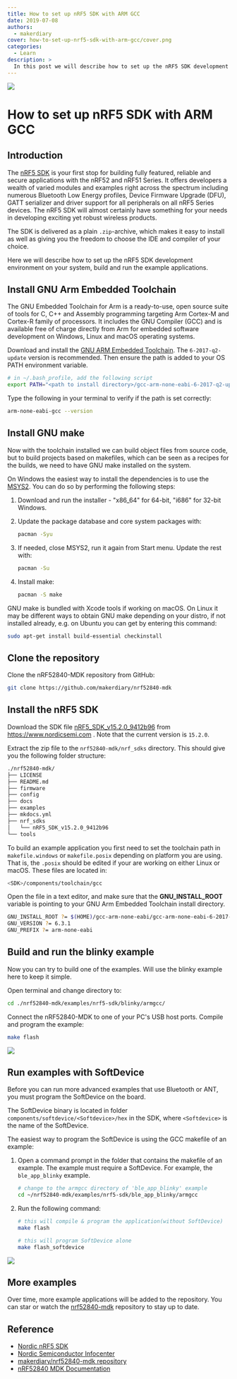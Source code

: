 ```yaml
---
title: How to set up nRF5 SDK with ARM GCC
date: 2019-07-08
authors:
  - makerdiary
cover: how-to-set-up-nrf5-sdk-with-arm-gcc/cover.png
categories:
  - Learn
description: >
  In this post we will describe how to set up the nRF5 SDK development environment on your system, build and run the example applications in a few minutes.
---
```


![](cover.png)

# How to set up nRF5 SDK with ARM GCC

## Introduction

The [nRF5 SDK](https://www.nordicsemi.com/Software-and-Tools/Software/nRF5-SDK/) is your first stop for building fully featured, reliable and secure applications with the nRF52 and nRF51 Series. It offers developers a wealth of varied modules and examples right across the spectrum including numerous Bluetooth Low Energy profiles, Device Firmware Upgrade (DFU), GATT serializer and driver support for all peripherals on all nRF5 Series devices. The nRF5 SDK will almost certainly have something for your needs in developing exciting yet robust wireless products.

The SDK is delivered as a plain `.zip`-archive, which makes it easy to install as well as giving you the freedom to choose the IDE and compiler of your choice.

Here we will describe how to set up the nRF5 SDK development environment on your system, build and run the example applications.

## Install GNU Arm Embedded Toolchain

The GNU Embedded Toolchain for Arm is a ready-to-use, open source suite of tools for C, C++ and Assembly programming targeting Arm Cortex-M and Cortex-R family of processors. It includes the GNU Compiler (GCC) and is available free of charge directly from Arm for embedded software development on Windows, Linux and macOS operating systems.

Download and install the [GNU ARM Embedded Toolchain](https://developer.arm.com/downloads/-/gnu-rm). The `6-2017-q2-update` version is recommended. Then ensure the path is added to your OS PATH environment variable.

``` bash
# in ~/.bash_profile, add the following script
export PATH="<path to install directory>/gcc-arm-none-eabi-6-2017-q2-update/bin:${PATH}"
```

Type the following in your terminal to verify if the path is set correctly:

``` bash
arm-none-eabi-gcc --version
```

## Install GNU make

Now with the toolchain installed we can build object files from source code, but to build projects based on makefiles, which can be seen as a recipes for the builds, we need to have GNU make installed on the system.

On Windows the easiest way to install the dependencies is to use the [MSYS2](http://www.msys2.org/). You can do so by performing the following steps:

1. Download and run the installer - "x86_64" for 64-bit, "i686" for 32-bit Windows.

2. Update the package database and core system packages with:
    ``` bash
    pacman -Syu
    ```

3. If needed, close MSYS2, run it again from Start menu. Update the rest with:
    ``` bash
    pacman -Su
    ```

4. Install make:
    ``` bash
    pacman -S make
    ```

GNU make is bundled with Xcode tools if working on macOS. On Linux it may be different ways to obtain GNU make depending on your distro, if not installed already, e.g. on Ubuntu you can get by entering this command:

``` bash
sudo apt-get install build-essential checkinstall
```

## Clone the repository

Clone the nRF52840-MDK repository from GitHub:

``` bash
git clone https://github.com/makerdiary/nrf52840-mdk
```

## Install the nRF5 SDK

Download the SDK file [nRF5_SDK_v15.2.0_9412b96](https://www.nordicsemi.com/Software-and-Tools/Software/nRF5-SDK/Download#infotabs) from https://www.nordicsemi.com . Note that the current version is `15.2.0`.

Extract the zip file to the `nrf52840-mdk/nrf_sdks` directory. This should give you the following folder structure:

``` bash
./nrf52840-mdk/
├── LICENSE
├── README.md
├── firmware
├── config
├── docs
├── examples
├── mkdocs.yml
├── nrf_sdks
│   └── nRF5_SDK_v15.2.0_9412b96
└── tools
```

To build an example application you first need to set the toolchain path in `makefile.windows` or `makefile.posix` depending on platform you are using. That is, the `.posix` should be edited if your are working on either Linux or macOS. These files are located in:

``` bash
<SDK>/components/toolchain/gcc
```

Open the file in a text editor, and make sure that the __GNU_INSTALL_ROOT__ variable is pointing to your GNU Arm Embedded Toolchain install directory.

``` bash
GNU_INSTALL_ROOT ?= $(HOME)/gcc-arm-none-eabi/gcc-arm-none-eabi-6-2017-q2-update/bin/
GNU_VERSION ?= 6.3.1
GNU_PREFIX ?= arm-none-eabi
```

## Build and run the blinky example

Now you can try to build one of the examples. Will use the blinky example here to keep it simple.

Open terminal and change directory to:

``` bash
cd ./nrf52840-mdk/examples/nrf5-sdk/blinky/armgcc/
```

Connect the nRF52840-MDK to one of your PC's USB host ports. Compile and program the example:

``` bash
make flash
```

![](blinky_demo.gif)

## Run examples with SoftDevice

Before you can run more advanced examples that use Bluetooth or ANT, you must program the SoftDevice on the board.

The SoftDevice binary is located in folder `components/softdevice/<Softdevice>/hex` in the SDK, where `<Softdevice>` is the name of the SoftDevice.

The easiest way to program the SoftDevice is using the GCC makefile of an example:

1. Open a command prompt in the folder that contains the makefile of an example. The example must require a SoftDevice. For example, the `ble_app_blinky` example.

    ``` bash
    # change to the armgcc directory of 'ble_app_blinky' example
    cd ~/nrf52840-mdk/examples/nrf5-sdk/ble_app_blinky/armgcc
    ```

2. Run the following command:

    ``` bash
    # this will compile & program the application(without SoftDevice)
    make flash

    # this will program SoftDevice alone
    make flash_softdevice
    ```

![](nrf52840_mdk_ble_app_blinky.jpg)

## More examples

Over time, more example applications will be added to the repository. You can star or watch the [nrf52840-mdk](https://github.com/makerdiary/nrf52840-mdk) repository to stay up to date.

## Reference

- [Nordic nRF5 SDK](https://www.nordicsemi.com/Software-and-Tools/Software/nRF5-SDK)
- [Nordic Semiconductor Infocenter](https://infocenter.nordicsemi.com/index.jsp)
- [makerdiary/nrf52840-mdk repository](https://github.com/makerdiary/nrf52840-mdk)
- [nRF52840 MDK Documentation](https://wiki.makerdiary.com/nrf52840-mdk)

